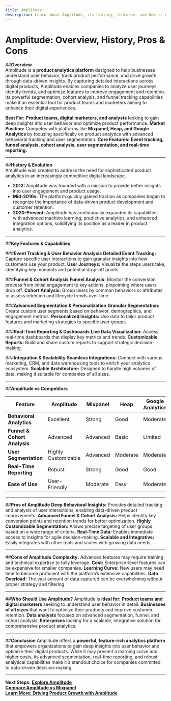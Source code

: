 ```yaml
---
title: Amplitude
description: Learn about Amplitude, its history, features, and how it compares to other product analytics platforms.
---
```


# **Amplitude: Overview, History, Pros & Cons**

##**Overview**  
Amplitude is a **product analytics platform** designed to help businesses understand user behavior, track product performance, and drive growth through data-driven insights. By capturing detailed interactions across digital products, Amplitude enables companies to analyze user journeys, identify trends, and optimize features to improve engagement and retention. Its powerful segmentation, cohort analysis, and funnel tracking capabilities make it an essential tool for product teams and marketers aiming to enhance their digital experiences.

 **Best For:** **Product teams, digital marketers, and analysts** looking to gain deep insights into user behavior and optimize product performance.
 **Market Position:** Competes with platforms like **Mixpanel, Heap, and Google Analytics** by focusing specifically on product analytics with advanced behavioral tracking and user segmentation.
 **Core Features:** **Event tracking, funnel analysis, cohort analysis, user segmentation, and real-time reporting.**

---

##**History & Evolution**  
Amplitude was created to address the need for sophisticated product analytics in an increasingly competitive digital landscape.

- **2012:** Amplitude was founded with a mission to provide better insights into user engagement and product usage.
- **Mid-2010s:** The platform quickly gained traction as companies began to recognize the importance of data-driven product development and customer retention.
- **2020-Present:** Amplitude has continuously expanded its capabilities with advanced machine learning, predictive analytics, and enhanced integration options, solidifying its position as a leader in product analytics.

---

##**Key Features & Capabilities**

###**Event Tracking & User Behavior Analysis**
 **Detailed Event Tracking:** Capture specific user interactions to gain granular insights into how customers use your product.
 **User Journeys:** Visualize the steps users take, identifying key moments and potential drop-off points.

###**Funnel & Cohort Analysis**
 **Funnel Analysis:** Monitor the conversion process from initial engagement to key actions, pinpointing where users drop off.
 **Cohort Analysis:** Group users by common behaviors or attributes to assess retention and lifecycle trends over time.

###**Advanced Segmentation & Personalization**
 **Granular Segmentation:** Create custom user segments based on behavior, demographics, and engagement metrics.
 **Personalized Insights:** Use data to tailor product features and marketing strategies to specific user groups.

###**Real-Time Reporting & Dashboards**
 **Live Data Visualization:** Access real-time dashboards that display key metrics and trends.
 **Customizable Reports:** Build and share custom reports to support strategic decision-making.

###**Integration & Scalability**
 **Seamless Integrations:** Connect with various marketing, CRM, and data warehousing tools to enrich your analytics ecosystem.
 **Scalable Architecture:** Designed to handle high volumes of data, making it suitable for companies of all sizes.

---

##**Amplitude vs Competitors**

| Feature                      | Amplitude         | Mixpanel          | Heap              | Google Analytics |
|------------------------------|-------------------|-------------------|-------------------|------------------|
| **Behavioral Analytics**     |  Excellent      |  Strong         |  Good           |  Moderate      |
| **Funnel & Cohort Analysis** |  Advanced       |  Advanced       |  Basic          |  Limited       |
| **User Segmentation**        |  Highly Customizable |  Advanced   |  Moderate       |  Moderate      |
| **Real-Time Reporting**      |  Robust         |  Strong         |  Good           |  Good         |
| **Ease of Use**              |  User-Friendly  |  Moderate       |  Easy           |  Moderate      |

---

##**Pros of Amplitude**
 **Deep Behavioral Insights:** Provides detailed tracking and analysis of user interactions, enabling data-driven product improvements.
 **Advanced Funnel & Cohort Analysis:** Helps identify key conversion points and retention trends for better optimization.
 **Highly Customizable Segmentation:** Allows precise targeting of user groups based on a wide range of criteria.
 **Real-Time Data:** Enables immediate access to insights for agile decision-making.
 **Scalable and Integrative:** Easily integrates with other tools and scales with growing data needs.

---

##**Cons of Amplitude**
 **Complexity:** Advanced features may require training and technical expertise to fully leverage.
 **Cost:** Enterprise-level features can be expensive for smaller companies.
 **Learning Curve:** New users may need time to become proficient with the platform’s extensive capabilities.
 **Data Overload:** The vast amount of data captured can be overwhelming without proper strategy and filtering.

---

##**Who Should Use Amplitude?**
Amplitude is **ideal for:**
 **Product teams and digital marketers** seeking to understand user behavior in detail.
 **Businesses of all sizes** that want to optimize their products and improve customer retention.
 **Data analysts** focused on advanced segmentation, funnel, and cohort analysis.
 **Enterprises** looking for a scalable, integrative solution for comprehensive product analytics.

---

##**Conclusion**
Amplitude offers a **powerful, feature-rich analytics platform** that empowers organizations to gain deep insights into user behavior and optimize their digital products. While it may present a learning curve and higher costs, its advanced segmentation, real-time reporting, and robust analytical capabilities make it a standout choice for companies committed to data-driven decision-making.

---

 **Next Steps:**
 **[Explore Amplitude](https://amplitude.com/)**  
 **[Compare Amplitude vs Mixpanel](#)**  
 **[Learn More: Driving Product Growth with Amplitude](#)**
